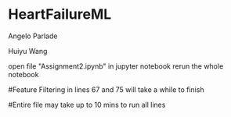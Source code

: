 # HeartFailureML

Angelo Parlade

Huiyu Wang

open file "Assignment2.ipynb" in jupyter notebook
rerun the whole notebook

#Feature Filtering in lines 67 and 75 will take a while to finish

#Entire file may take up to 10 mins to run all lines
